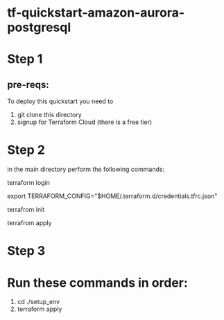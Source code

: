 # tf-quickstart-amazon-aurora-postgresql
# Step 1
## pre-reqs:

To deploy this quickstart you need to
1. git clone this directory
2. signup for Terraform Cloud (there is a free tier)

# Step 2

in the main directory perform the following commands:

terraform login

export TERRAFORM_CONFIG="$HOME/.terraform.d/credentials.tfrc.json"

terrafrom init

terrafrom apply

# Step 3

# Run these commands in order:

 1. cd ./setup_env
 2. terraform apply 
